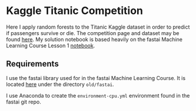 # Kaggle Titanic Competition
Here I apply random forests to the Titanic Kaggle dataset in order to predict if passengers survive or die. The competition page and dataset may be found [here](https://www.kaggle.com/c/titanic). My solution notebook is based heavily on the fastai Machine Learning Course Lesson 1 [notebook](https://github.com/fastai/fastai/blob/master/courses/ml1/lesson1-rf.ipynb).


## Requirements
I use the fastai library used for in the fastai Machine Learning Course. It is located [here](https://github.com/fastai/fastai) under the directory `old/fastai`.

I use Anaconda to create the `environment-cpu.yml` environment found in the fastai git repo.
